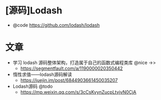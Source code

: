 # [源码]Lodash

- @code https://github.com/lodash/lodash

# 文章

- 学习 lodash 源码整体架构，打造属于自己的函数式编程类库 @nice ->>
  - https://segmentfault.com/a/1190000020350442
- 惰性求值——lodash源码解读
  - https://juejin.im/post/6844903661450035207
- Lodash源码 @todo
  - https://mp.weixin.qq.com/s/3cCsKvynZucpLtvjvN0CjA
